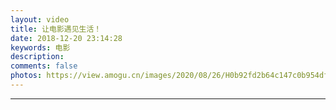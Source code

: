 ```yaml
---
layout: video
title: 让电影遇见生活！
date: 2018-12-20 23:14:28
keywords: 电影
description: 
comments: false
photos: https://view.amogu.cn/images/2020/08/26/H0b92fd2b64c147c0b954dfad59d9259b4.jpg
---
```

---
